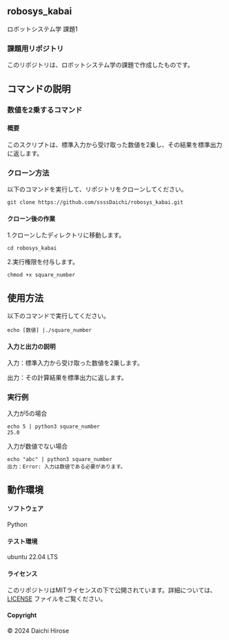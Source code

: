 ## robosys_kabai
ロボットシステム学 課題1
### 課題用リポジトリ
このリポジトリは、ロボットシステム学の課題で作成したものです。

## コマンドの説明

### 数値を2乗するコマンド

#### 概要
このスクリプトは、標準入力から受け取った数値を2乗し、その結果を標準出力に返します。

### クローン方法
以下のコマンドを実行して、リポジトリをクローンしてください。
```
git clone https://github.com/ssssDaichi/robosys_kabai.git
```
#### クローン後の作業
1.クローンしたディレクトリに移動します。
```
cd robosys_kabai
```
2.実行権限を付与します。
```
chmod +x square_number
```

## 使用方法
以下のコマンドで実行してください。
```
echo [数値] |./square_number
```
#### 入力と出力の説明
入力：標準入力から受け取った数値を2乗します。

出力：その計算結果を標準出力に返します。

### 実行例
入力が5の場合
```
echo 5 | python3 square_number
25.0
```
入力が数値でない場合
```
echo "abc" | python3 square_number
出力：Error: 入力は数値である必要があります。
```
## 動作環境
#### ソフトウェア
Python
#### テスト環境
ubuntu 22.04 LTS
#### ライセンス
このリポジトリはMITライセンスの下で公開されています。詳細については、[LICENSE](./LICENSE.txt) ファイルをご覧ください。
#### Copyright
© 2024 Daichi Hirose
